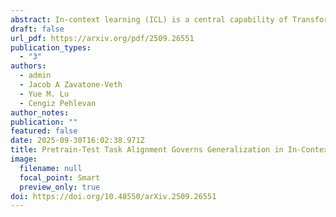 ```yaml
---
abstract: In-context learning (ICL) is a central capability of Transformer models, but the structures in data that enable its emergence and govern its robustness remain poorly understood. In this work, we study how the structure of pretraining tasks governs generalization in ICL. Using a solvable model for ICL of linear regression by linear attention, we derive an exact expression for ICL generalization error in high dimensions under arbitrary pretraining-testing task covariance mismatch. This leads to a new alignment measure that quantifies how much information about the pretraining task distribution is useful for inference at test time. We show that this measure directly predicts ICL performance not only in the solvable model but also in nonlinear Transformers. Our analysis further reveals a tradeoff between specialization and generalization in ICL. Depending on task distribution alignment, increasing pretraining task diversity can either improve or harm test performance. Together, these results identify train-test task alignment as a key determinant of generalization in ICL.
draft: false
url_pdf: https://arxiv.org/pdf/2509.26551
publication_types:
  - "3"
authors:
  - admin
  - Jacob A Zavatone-Veth
  - Yue M. Lu
  - Cengiz Pehlevan
author_notes:
publication: ""
featured: false
date: 2025-09-30T16:02:38.971Z
title: Pretrain-Test Task Alignment Governs Generalization in In-Context Learning
image:
  filename: null
  focal_point: Smart
  preview_only: true
doi: https://doi.org/10.48550/arXiv.2509.26551
---
```

